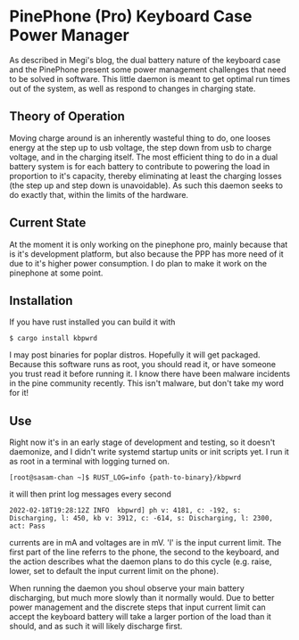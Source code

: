# PinePhone (Pro) Keyboard Case Power Manager

As described in Megi's blog, the dual battery nature of the keyboard
case and the PinePhone present some power management challenges that
need to be solved in software. This little daemon is meant to get
optimal run times out of the system, as well as respond to changes in
charging state.

## Theory of Operation

Moving charge around is an inherently wasteful thing to do, one looses
energy at the step up to usb voltage, the step down from usb to charge
voltage, and in the charging itself. The most efficient thing to do in
a dual battery system is for each battery to contribute to powering
the load in proportion to it's capacity, thereby eliminating at least
the charging losses (the step up and step down is unavoidable). As
such this daemon seeks to do exactly that, within the limits of the
hardware.

## Current State

At the moment it is only working on the pinephone pro, mainly because
that is it's development platform, but also because the PPP has more
need of it due to it's higher power consumption. I do plan to make it
work on the pinephone at some point.

## Installation

If you have rust installed you can build it with

```
$ cargo install kbpwrd
```

I may post binaries for poplar distros. Hopefully it will get
packaged. Because this software runs as root, you should read it, or
have someone you trust read it before running it. I know there have
been malware incidents in the pine community recently. This isn't
malware, but don't take my word for it!

## Use

Right now it's in an early stage of development and testing, so it
doesn't daemonize, and I didn't write systemd startup units or init
scripts yet. I run it as root in a terminal with logging turned on.

```
[root@sasam-chan ~]$ RUST_LOG=info {path-to-binary}/kbpwrd
```

it will then print log messages every second

```
2022-02-18T19:28:12Z INFO  kbpwrd] ph v: 4181, c: -192, s: Discharging, l: 450, kb v: 3912, c: -614, s: Discharging, l: 2300, act: Pass

```

currents are in mA and voltages are in mV. 'l' is the input current
limit. The first part of the line referrs to the phone, the second to
the keyboard, and the action describes what the daemon plans to do
this cycle (e.g. raise, lower, set to default the input current limit
on the phone).

When running the daemon you shoul observe your main battery
discharging, but much more slowly than it normally would. Due to
better power management and the discrete steps that input current
limit can accept the keyboard battery will take a larger portion of
the load than it should, and as such it will likely discharge first.
